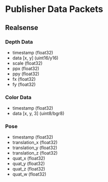 # Publisher Data Packets

## Realsense

### Depth Data
- timestamp (float32)
- data [x, y] (uint16/y16)
- scale (float32)
- ppx (float32)
- ppy (float32)
- fx (float32)
- fy (float32)

### Color Data
- timestamp (float32)
- data [x, y, 3] (uint8/bgr8)

### Pose
- timestamp (float32)
- translation_x (float32)
- translation_y (float32)
- translation_z (float32)
- quat_x (float32)
- quat_y (float32)
- quat_z (float32)
- quat_w (float32)
